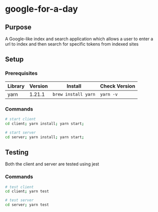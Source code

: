 # google-for-a-day

## Purpose

A Google-like index and search application which allows a user to enter a url to index and then search for specific tokens from indexed sites

## Setup

### Prerequisites

| Library | Version | Install             | Check Version |
| ------- | ------- | ------------------- | ------------- |
| yarn    | 1.21.1  | `brew install yarn` | `yarn -v`     |

### Commands

```bash
# start client
cd client; yarn install; yarn start;

# start server
cd server; yarn install; yarn start;
```

## Testing

Both the client and server are tested using jest

### Commands

```bash
# test client
cd client; yarn test

# test server
cd server; yarn test
```
